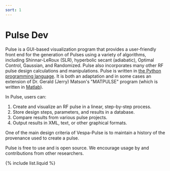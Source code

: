 ```yaml
---
sort: 1
---
```


# Pulse Dev

Pulse is a GUI-based visualization program that provides a user-friendly front end for the generation of Pulses using a variety of algorithms, including Shinnar-LeRoux (SLR), hyperbolic secant (adiabatic), Optimal Control, Gaussian, and Randomized. Pulse also incorporates many other RF pulse design calculations and manipulations. Pulse is written in [the Python programming language](http://www.python.org). It is both an adaptation and in some cases an extension of Dr. Gerald (Jerry) Matson's "MATPULSE" program (which is written in [Matlab](http://www.mathworks.com)).

In Pulse, users can:
  1. Create and visualize an RF pulse in a linear, step-by-step process. 
  1. Store design steps, parameters, and results in a database. 
  1. Compare results from various pulse projects.
  1. Output results in XML, text, or other graphical formats.

One of the main design criteria of Vespa-Pulse is to maintain a history of the provenance used to create a pulse. 

Pulse is free to use and is open source. We encourage usage by and contributions from other researchers.

{% include list.liquid %}
